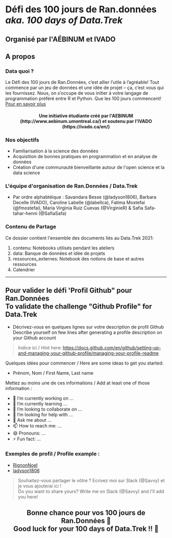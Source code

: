 # Défi des 100 jours de Ran.données <br> _aka. 100 days of Data.Trek_
## Organisé par l'AÉBINUM et IVADO

## A propos
### Data quoi ?

Le Défi des 100 jours de Ran.Données, c’est allier l’utile à l’agréable! Tout commence par un jeu de données et une idée de projet – ça, c’est vous qui les fournissez. Nous, on s’occupe de vous initier à votre langage de programmation préféré entre R et Python. Que les 100 jours commencent! [Pour en savoir plus](http://www.aebinum.umontreal.ca/datatrek2021.html#)

<h4 align='center'>Une initiative étudiante créé par l'AEBINUM (http://www.aebinum.umontreal.ca/) et soutenu par l'IVADO (https://ivado.ca/en/)</h4>

### Nos objectifs 

- Familiarisation à la science des données 
- Acquisition de bonnes pratiques en programmation et en analyse de données 
- Création d'une communauté bienveillante autour de l'open science et la data science

### L'équipe d'organisation de Ran.Données / Data.Trek

- Par ordre alphabtéique : Savandara Besse (@ladyson1806), Barbara Decelle (IVADO), Caroline Labelle (@labellca), Fatima Mostefai (@fmostefai), Maria Virginia Ruiz Cuevas (@VirginieR) & Safia Safa-tahar-henni (@SafiaSafa)

### Contenu de Partage

Ce dossier contient l'ensemble des documents liés au Data.Trek 2021: 
1. contenu: Notebooks utilisés pendant les ateliers 
2. data: Banque de données et idée de projets 
3. ressources_externes: Notebook des notions de base et autres ressources
4. Calendrier

_______

## Pour valider le défi 'Profil Github" pour Ran.Données <br> To validate the challenge "Github Profile" for Data.Trek
- Décrivez-vous en quelques lignes sur votre description de profil Github <br> Describe yourself on few lines after generating a profile description on your Github account

> Indice ici / Hint here: https://docs.github.com/en/github/setting-up-and-managing-your-github-profile/managing-your-profile-readme

Quelques idées pour commencer / Here are some ideas to get you started:
- Prénom, Nom / First Name, Last name

Mettez au moins une de ces informations / Add at least one of those information :
- 🔭 I’m currently working on ...
- 🌱 I’m currently learning ...
- 👯 I’m looking to collaborate on ...
- 🤔 I’m looking for help with ...
- 💬 Ask me about ...
- 📫 How to reach me: ...
- 😄 Pronouns: ...
- ⚡ Fun fact: ...

### Exemples de profil / Profile example :
- <a href='https://github.com/RignonNoel'>RignonNoel</a>
- <a href='https://github.com/ladyson1806'>ladyson1806</a>

> Souhaitez-vous partager le vôtre ? Ecrivez moi sur Slack (@Savvy) et je vous ajouterai ici ! <br>
> Do you want to share yours? Write me on Slack (@Savvy) and I'll add you here!

<h2 align='center'>Bonne chance pour vos 100 jours de Ran.Données 🎉 <br> Good luck for your 100 days of Data.Trek !! 🎉</h1>
  
